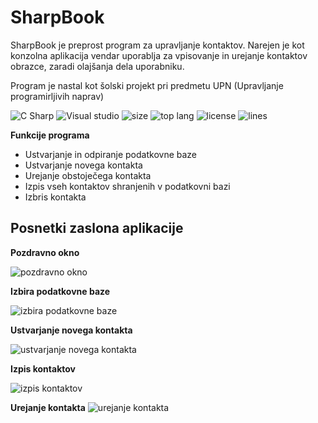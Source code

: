 # SharpBook

SharpBook je preprost program za upravljanje kontaktov. Narejen je kot konzolna aplikacija vendar uporablja za vpisovanje in urejanje kontaktov obrazce, zaradi olajšanja dela uporabniku. 

Program je nastal kot šolski projekt pri predmetu UPN (Upravljanje programirljivih naprav)

![C Sharp](https://img.shields.io/badge/-C%20Sharp-239120?style=flat-square&logo=c-sharp&logoColor=white)
![Visual studio](https://img.shields.io/badge/-Visual%20Studio-5C2D91?style=flat-square&logo=visual-studio&logoColor=white)
![size](https://img.shields.io/github/languages/code-size/patik123/SharpBook)
![top lang](https://img.shields.io/github/languages/top/patik123/Sharpbook)
![license](https://img.shields.io/github/license/patik123/SharpBook)
![lines](https://img.shields.io/tokei/lines/github/patik123/Sharpbook)

**Funkcije programa**

- Ustvarjanje in odpiranje podatkovne baze
- Ustvarjanje novega kontakta
- Urejanje obstoječega kontakta
- Izpis vseh kontaktov shranjenih v podatkovni bazi
- Izbris kontakta




## Posnetki zaslona aplikacije

**Pozdravno okno**

![pozdravno okno](https://user-images.githubusercontent.com/69119220/116280166-b2145580-a788-11eb-8302-1c4a2fae77d0.png)

**Izbira podatkovne baze**

![izbira podatkovne baze](https://user-images.githubusercontent.com/69119220/116280397-e9830200-a788-11eb-9654-f07a63a68f98.png)

**Ustvarjanje novega kontakta**

![ustvarjanje novega kontakta](https://user-images.githubusercontent.com/69119220/116280600-23540880-a789-11eb-888e-86dfff1c36de.png)

**Izpis kontaktov**

![izpis kontaktov](https://user-images.githubusercontent.com/69119220/116281065-9bbac980-a789-11eb-82b7-c3422d3c769b.png)

**Urejanje kontakta**
![urejanje kontakta](https://user-images.githubusercontent.com/69119220/116281277-d7ee2a00-a789-11eb-88f0-fffb2f74d8a3.png)





